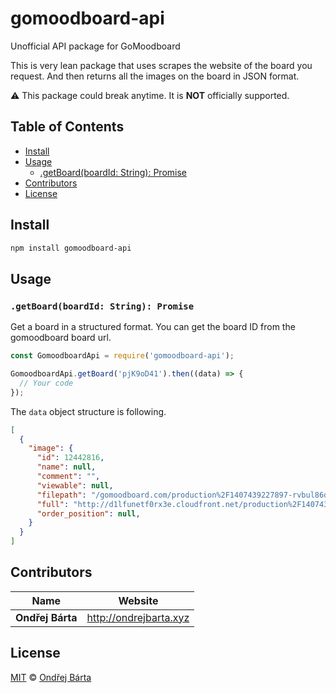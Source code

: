 # gomoodboard-api

Unofficial API package for GoMoodboard

This is very lean package that uses scrapes the website of the board you request. And then returns all the images on the board in JSON format.

:warning: This package could break anytime. It is **NOT** officially supported.


## Table of Contents

* [Install](#install)
* [Usage](#usage)
  * [.getBoard(boardId: String): Promise](#getboardboardid-string-promise)
* [Contributors](#contributors)
* [License](#license)


## Install

```sh
npm install gomoodboard-api
```


## Usage

### `.getBoard(boardId: String): Promise`

Get a board in a structured format. You can get the board ID from the gomoodboard board url.

```js
const GomoodboardApi = require('gomoodboard-api');

GomoodboardApi.getBoard('pjK9oD41').then((data) => {
  // Your code
});
```

The `data` object structure is following. 

```json
[
  {
    "image": {
      "id": 12442816,
      "name": null,
      "comment": "",
      "viewable": null,
      "filepath": "/gomoodboard.com/production%2F1407439227897-rvbul86dbhloko6r-7a4f0193115d2d804696b560775573f4%2Fexposure-12.jpg",
      "full": "http://d1lfunetf0rx3e.cloudfront.net/production%2F1407439227897-rvbul86dbhloko6r-7a4f0193115d2d804696b560775573f4%2Fexposure-12.jpg",
      "order_position": null,
    }
  }
]
```


## Contributors

| Name             | Website                  |
| ---------------- | ------------------------ |
| **Ondřej Bárta** | <http://ondrejbarta.xyz> |


## License

[MIT](LICENSE) © [Ondřej Bárta](http://ondrejbarta.xyz)
